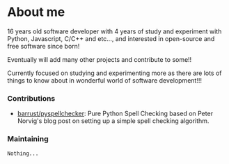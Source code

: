 # About me

16 years old software developer with 4 years of study and experiment with Python, Javascript, C/C++ and etc..., and interested in open-source and free software since born!

Eventually will add many other projects and contribute to some!!

Currently focused on studying and experimenting more as there are lots of things to know about in wonderful world of software development!!!

### Contributions

- [barrust/pyspellchecker](https://github.com/barrust/pyspellchecker): Pure Python Spell Checking based on Peter Norvig's blog post on setting up a simple spell checking algorithm.

### Maintaining

`Nothing...`